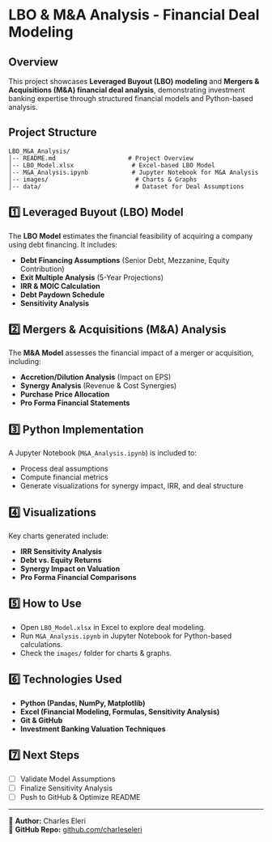 # LBO & M&A Analysis - Financial Deal Modeling

## Overview
This project showcases **Leveraged Buyout (LBO) modeling** and **Mergers & Acquisitions (M&A) financial deal analysis**, demonstrating investment banking expertise through structured financial models and Python-based analysis.

## Project Structure
```
LBO_M&A_Analysis/
│-- README.md                    # Project Overview
│-- LBO_Model.xlsx                # Excel-based LBO Model
│-- M&A_Analysis.ipynb            # Jupyter Notebook for M&A Analysis
│-- images/                        # Charts & Graphs
│-- data/                          # Dataset for Deal Assumptions
```

## 1️⃣ Leveraged Buyout (LBO) Model
The **LBO Model** estimates the financial feasibility of acquiring a company using debt financing. It includes:
- **Debt Financing Assumptions** (Senior Debt, Mezzanine, Equity Contribution)
- **Exit Multiple Analysis** (5-Year Projections)
- **IRR & MOIC Calculation**
- **Debt Paydown Schedule**
- **Sensitivity Analysis**

## 2️⃣ Mergers & Acquisitions (M&A) Analysis
The **M&A Model** assesses the financial impact of a merger or acquisition, including:
- **Accretion/Dilution Analysis** (Impact on EPS)
- **Synergy Analysis** (Revenue & Cost Synergies)
- **Purchase Price Allocation**
- **Pro Forma Financial Statements**

## 3️⃣ Python Implementation
A Jupyter Notebook (`M&A_Analysis.ipynb`) is included to:
- Process deal assumptions
- Compute financial metrics
- Generate visualizations for synergy impact, IRR, and deal structure

## 4️⃣ Visualizations
Key charts generated include:
- **IRR Sensitivity Analysis**
- **Debt vs. Equity Returns**
- **Synergy Impact on Valuation**
- **Pro Forma Financial Comparisons**

## 5️⃣ How to Use
- Open `LBO_Model.xlsx` in Excel to explore deal modeling.
- Run `M&A_Analysis.ipynb` in Jupyter Notebook for Python-based calculations.
- Check the `images/` folder for charts & graphs.

## 6️⃣ Technologies Used
- **Python (Pandas, NumPy, Matplotlib)**
- **Excel (Financial Modeling, Formulas, Sensitivity Analysis)**
- **Git & GitHub**
- **Investment Banking Valuation Techniques**

## 7️⃣ Next Steps
- [ ] Validate Model Assumptions
- [ ] Finalize Sensitivity Analysis
- [ ] Push to GitHub & Optimize README

---
🔹 **Author:** Charles Eleri  
🔹 **GitHub Repo:** [github.com/charleseleri](https://github.com/charleseleri)
